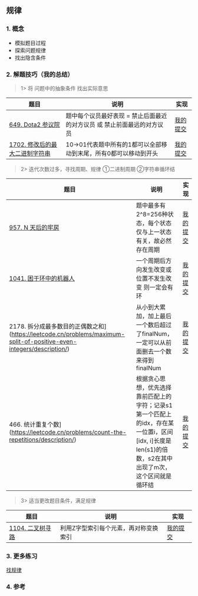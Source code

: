 ## 规律

### 1. 概念

- 模拟题目过程
- 探索问题规律
- 找出隐含条件

### 2. 解题技巧（我的总结）

> 1> 将 问题中的抽象条件 找出实际意思 
> 
| 题目                                                                            | 说明                                     | 实现                                                                            |
|-------------------------------------------------------------------------------|----------------------------------------|-------------------------------------------------------------------------------|
| [649. Dota2 参议院](https://leetcode.cn/problems/dota2-senate/description/) | 题中每个议员最好表现 = 禁止后面最近的对方议员 或 禁止前面最远的对方议员 | [我的提交](https://leetcode.cn/problems/dota2-senate/submissions/489933502/) |
| [1702. 修改后的最大二进制字符串](https://leetcode.cn/problems/maximum-binary-string-after-change/description/) | 10->01代表题中所有的1都可以全部移动到末尾，所有0都可以移动到开头   | [我的提交](https://leetcode.cn/problems/maximum-binary-string-after-change/submissions/494372983/) |


> 2> 迭代次数过多，寻找周期、规律
> ①二进制周期
> ②字符串循环结
>
| 题目                                                                     | 说明                                                                                      | 实现                                                                            |
|------------------------------------------------------------------------|-----------------------------------------------------------------------------------------|-------------------------------------------------------------------------------|
| [957. N 天后的牢房](https://leetcode.cn/problems/prison-cells-after-n-days/description/) | 题中最多有2^8=256种状态，每个状态仅与上一状态有关，故必然存在周期                                                    | [我的提交](https://leetcode.cn/problems/prison-cells-after-n-days/submissions/490928555/) |
| [1041. 困于环中的机器人](https://leetcode.cn/problems/robot-bounded-in-circle/description/) | 一个周期后方向发生改变或位置不发生改变 则一定会有环                                                              | [我的提交](https://leetcode.cn/problems/robot-bounded-in-circle/submissions/491787188/) |
| 2178. 拆分成最多数目的正偶数之和](https://leetcode.cn/problems/maximum-split-of-positive-even-integers/description/) | 从小到大累加，加上最后一个数后超过了finalNum，一定可以从前面删去一个数 来得到finalNum                                     | [我的提交](https://leetcode.cn/problems/maximum-split-of-positive-even-integers/submissions/499241015/) |
| 466. 统计重复个数](https://leetcode.cn/problems/count-the-repetitions/description/) | 根据贪心思想，优先选择靠前匹配上的字符；记录s1第一个匹配上的idx，存在某一位置i，区间[idx, i]长度是len(s1)的倍数，s2在其中出现了m次，这个区间就是循环结 | [我的提交](https://leetcode.cn/problems/count-the-repetitions/submissions/499941407/) |

> 3> 适当更改题目条件，满足规律
>
| 题目                                                                           | 说明                  | 实现                                                                            |
|------------------------------------------------------------------------------|---------------------|-------------------------------------------------------------------------------|
| [1104. 二叉树寻路](https://leetcode.cn/problems/path-in-zigzag-labelled-binary-tree/description/) | 利用Z字型索引每个元素，再对称变换索引 | [我的提交](https://leetcode.cn/problems/path-in-zigzag-labelled-binary-tree/submissions/492205983/) |



### 3. 更多练习

[找规律](https://blog.csdn.net/qq_49723651/article/details/123485604)

### 4. 参考 